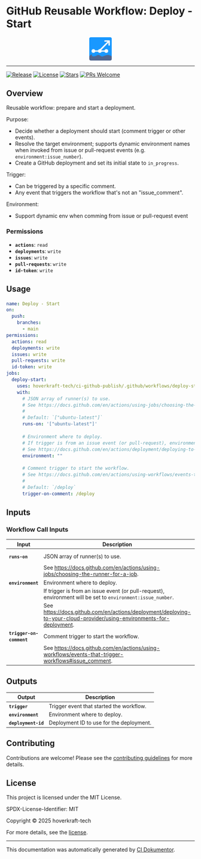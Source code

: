 <!-- header:start -->

# GitHub Reusable Workflow: Deploy - Start

<div align="center">
  <img src="../logo.svg" width="60px" align="center" alt="Deploy - Start" />
</div>

---

<!-- header:end -->

<!-- badges:start -->

[![Release](https://img.shields.io/github/v/release/hoverkraft-tech/ci-github-publish)](https://github.com/hoverkraft-tech/ci-github-publish/releases)
[![License](https://img.shields.io/github/license/hoverkraft-tech/ci-github-publish)](http://choosealicense.com/licenses/mit/)
[![Stars](https://img.shields.io/github/stars/hoverkraft-tech/ci-github-publish?style=social)](https://img.shields.io/github/stars/hoverkraft-tech/ci-github-publish?style=social)
[![PRs Welcome](https://img.shields.io/badge/PRs-welcome-brightgreen.svg)](https://github.com/hoverkraft-tech/ci-github-publish/blob/main/CONTRIBUTING.md)

<!-- badges:end -->

<!--
// jscpd:ignore-start
-->

<!-- overview:start -->

## Overview

Reusable workflow: prepare and start a deployment.

Purpose:

- Decide whether a deployment should start (comment trigger or other events).
- Resolve the target environment; supports dynamic environment names when
  invoked from issue or pull-request events (e.g. `environment:issue_number`).
- Create a GitHub deployment and set its initial state to `in_progress`.

Trigger:

- Can be triggered by a specific comment.
- Any event that triggers the workflow that's not an "issue_comment".

Environment:

- Support dynamic env when comming from issue or pull-request event

### Permissions

- **`actions`**: `read`
- **`deployments`**: `write`
- **`issues`**: `write`
- **`pull-requests`**: `write`
- **`id-token`**: `write`

<!-- overview:end -->

<!-- usage:start -->

## Usage

```yaml
name: Deploy - Start
on:
  push:
    branches:
      - main
permissions:
  actions: read
  deployments: write
  issues: write
  pull-requests: write
  id-token: write
jobs:
  deploy-start:
    uses: hoverkraft-tech/ci-github-publish/.github/workflows/deploy-start.yml@b2a6d08d60e0adff6736caf6fdaa5fd3bcdd473a # 0.13.0
    with:
      # JSON array of runner(s) to use.
      # See https://docs.github.com/en/actions/using-jobs/choosing-the-runner-for-a-job.
      #
      # Default: `["ubuntu-latest"]`
      runs-on: '["ubuntu-latest"]'

      # Environment where to deploy.
      # If trigger is from an issue event (or pull-request), environment will be set to `environment:issue_number`.
      # See https://docs.github.com/en/actions/deployment/deploying-to-your-cloud-provider/using-environments-for-deployment.
      environment: ""

      # Comment trigger to start the workflow.
      # See https://docs.github.com/en/actions/using-workflows/events-that-trigger-workflows#issue_comment.
      #
      # Default: `/deploy`
      trigger-on-comment: /deploy
```

<!-- usage:end -->

<!-- inputs:start -->

## Inputs

### Workflow Call Inputs

| **Input**                | **Description**                                                                                                         | **Required** | **Type**   | **Default**         |
| ------------------------ | ----------------------------------------------------------------------------------------------------------------------- | ------------ | ---------- | ------------------- |
| **`runs-on`**            | JSON array of runner(s) to use.                                                                                         | **false**    | **string** | `["ubuntu-latest"]` |
|                          | See <https://docs.github.com/en/actions/using-jobs/choosing-the-runner-for-a-job>.                                      |              |            |                     |
| **`environment`**        | Environment where to deploy.                                                                                            | **false**    | **string** | -                   |
|                          | If trigger is from an issue event (or pull-request), environment will be set to `environment:issue_number`.             |              |            |                     |
|                          | See <https://docs.github.com/en/actions/deployment/deploying-to-your-cloud-provider/using-environments-for-deployment>. |              |            |                     |
| **`trigger-on-comment`** | Comment trigger to start the workflow.                                                                                  | **false**    | **string** | `/deploy`           |
|                          | See <https://docs.github.com/en/actions/using-workflows/events-that-trigger-workflows#issue_comment>.                   |              |            |                     |

<!-- inputs:end -->

<!-- secrets:start -->
<!-- secrets:end -->

<!-- outputs:start -->

## Outputs

| **Output**          | **Description**                          |
| ------------------- | ---------------------------------------- |
| **`trigger`**       | Trigger event that started the workflow. |
| **`environment`**   | Environment where to deploy.             |
| **`deployment-id`** | Deployment ID to use for the deployment. |

<!-- outputs:end -->

<!-- examples:start -->
<!-- examples:end -->

<!-- contributing:start -->

## Contributing

Contributions are welcome! Please see the [contributing guidelines](https://github.com/hoverkraft-tech/ci-github-publish/blob/main/CONTRIBUTING.md) for more details.

<!-- contributing:end -->

<!-- security:start -->
<!-- security:end -->

<!-- license:start -->

## License

This project is licensed under the MIT License.

SPDX-License-Identifier: MIT

Copyright © 2025 hoverkraft-tech

For more details, see the [license](http://choosealicense.com/licenses/mit/).

<!-- license:end -->

<!-- generated:start -->

---

This documentation was automatically generated by [CI Dokumentor](https://github.com/hoverkraft-tech/ci-dokumentor).

<!-- generated:end -->

<!--
// jscpd:ignore-end
-->

